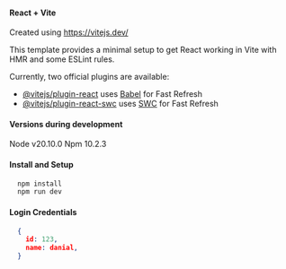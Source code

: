 #### React + Vite
Created using https://vitejs.dev/

This template provides a minimal setup to get React working in Vite with HMR and some ESLint rules.

Currently, two official plugins are available:
- [@vitejs/plugin-react](https://github.com/vitejs/vite-plugin-react/blob/main/packages/plugin-react/README.md) uses [Babel](https://babeljs.io/) for Fast Refresh
- [@vitejs/plugin-react-swc](https://github.com/vitejs/vite-plugin-react-swc) uses [SWC](https://swc.rs/) for Fast Refresh

#### Versions during development
Node v20.10.0 
Npm 10.2.3 

#### Install and Setup
```sh
  npm install
  npm run dev
```

#### Login Credentials
```json
  {
    id: 123,
    name: danial,
  }
```

